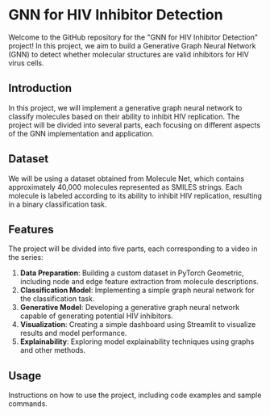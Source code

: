 # GNN for HIV Inhibitor Detection

Welcome to the GitHub repository for the "GNN for HIV Inhibitor Detection" project! In this project, we aim to build a Generative Graph Neural Network (GNN) to detect whether molecular structures are valid inhibitors for HIV virus cells.

## Introduction
In this project, we will implement a generative graph neural network to classify molecules based on their ability to inhibit HIV replication. The project will be divided into several parts, each focusing on different aspects of the GNN implementation and application.

## Dataset
We will be using a dataset obtained from Molecule Net, which contains approximately 40,000 molecules represented as SMILES strings. Each molecule is labeled according to its ability to inhibit HIV replication, resulting in a binary classification task.

## Features
The project will be divided into five parts, each corresponding to a video in the series:

1. **Data Preparation**: Building a custom dataset in PyTorch Geometric, including node and edge feature extraction from molecule descriptions.
2. **Classification Model**: Implementing a simple graph neural network for the classification task.
3. **Generative Model**: Developing a generative graph neural network capable of generating potential HIV inhibitors.
4. **Visualization**: Creating a simple dashboard using Streamlit to visualize results and model performance.
5. **Explainability**: Exploring model explainability techniques using graphs and other methods.


## Usage
Instructions on how to use the project, including code examples and sample commands.
